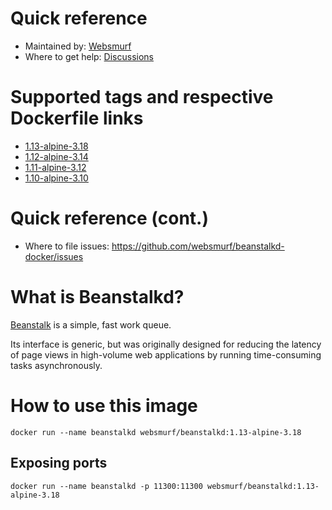 # Quick reference

* Maintained by: [Websmurf](https://github.com/websmurf)
* Where to get help: [Discussions](https://github.com/websmurf/beanstalkd-docker/discussions)

# Supported tags and respective Dockerfile links

* [1.13-alpine-3.18](https://github.com/websmurf/beanstalkd-docker/blob/main/Dockerfile)
* [1.12-alpine-3.14](https://github.com/websmurf/beanstalkd-docker/blob/main/Dockerfile)
* [1.11-alpine-3.12](https://github.com/websmurf/beanstalkd-docker/blob/main/Dockerfile)
* [1.10-alpine-3.10](https://github.com/websmurf/beanstalkd-docker/blob/main/Dockerfile)

# Quick reference (cont.)

* Where to file issues: https://github.com/websmurf/beanstalkd-docker/issues

# What is Beanstalkd?

[Beanstalk](https://beanstalkd.github.io/) is a simple, fast work queue.

Its interface is generic, but was originally designed for reducing the latency of page views in high-volume web applications by running time-consuming tasks asynchronously.

# How to use this image

```
docker run --name beanstalkd websmurf/beanstalkd:1.13-alpine-3.18
````

## Exposing ports
```
docker run --name beanstalkd -p 11300:11300 websmurf/beanstalkd:1.13-alpine-3.18
```
